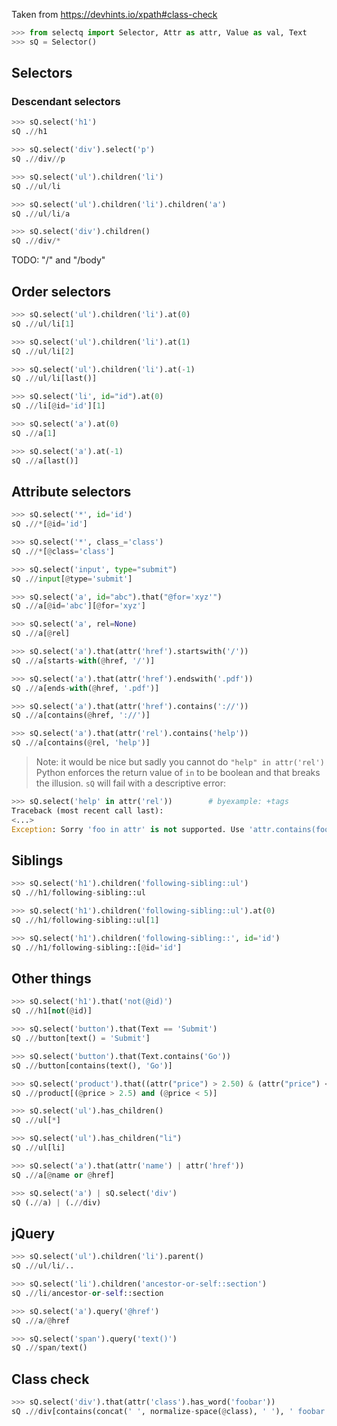 Taken from https://devhints.io/xpath#class-check

```python
>>> from selectq import Selector, Attr as attr, Value as val, Text
>>> sQ = Selector()
```

## Selectors

### Descendant selectors

```python
>>> sQ.select('h1')
sQ .//h1

>>> sQ.select('div').select('p')
sQ .//div//p

>>> sQ.select('ul').children('li')
sQ .//ul/li

>>> sQ.select('ul').children('li').children('a')
sQ .//ul/li/a

>>> sQ.select('div').children()
sQ .//div/*
```

TODO: "/" and "/body"

## Order selectors

```python
>>> sQ.select('ul').children('li').at(0)
sQ .//ul/li[1]

>>> sQ.select('ul').children('li').at(1)
sQ .//ul/li[2]

>>> sQ.select('ul').children('li').at(-1)
sQ .//ul/li[last()]

>>> sQ.select('li', id="id").at(0)
sQ .//li[@id='id'][1]

>>> sQ.select('a').at(0)
sQ .//a[1]

>>> sQ.select('a').at(-1)
sQ .//a[last()]
```

## Attribute selectors

```python
>>> sQ.select('*', id='id')
sQ .//*[@id='id']

>>> sQ.select('*', class_='class')
sQ .//*[@class='class']

>>> sQ.select('input', type="submit")
sQ .//input[@type='submit']

>>> sQ.select('a', id="abc").that("@for='xyz'")
sQ .//a[@id='abc'][@for='xyz']

>>> sQ.select('a', rel=None)
sQ .//a[@rel]

>>> sQ.select('a').that(attr('href').startswith('/'))
sQ .//a[starts-with(@href, '/')]

>>> sQ.select('a').that(attr('href').endswith('.pdf'))
sQ .//a[ends-with(@href, '.pdf')]

>>> sQ.select('a').that(attr('href').contains('://'))
sQ .//a[contains(@href, '://')]

>>> sQ.select('a').that(attr('rel').contains('help'))
sQ .//a[contains(@rel, 'help')]
```

> Note: it would be nice but sadly you cannot do `"help" in attr('rel')`
> Python enforces the return value of `in` to be boolean and that
> breaks the illusion. `sQ` will fail with a descriptive error:

```python
>>> sQ.select('help' in attr('rel'))        # byexample: +tags
Traceback (most recent call last):
<...>
Exception: Sorry 'foo in attr' is not supported. Use 'attr.contains(foo)' instead.
```

## Siblings

```python
>>> sQ.select('h1').children('following-sibling::ul')
sQ .//h1/following-sibling::ul

>>> sQ.select('h1').children('following-sibling::ul').at(0)
sQ .//h1/following-sibling::ul[1]

>>> sQ.select('h1').children('following-sibling::', id='id')
sQ .//h1/following-sibling::[@id='id']
```

## Other things

```python
>>> sQ.select('h1').that('not(@id)')
sQ .//h1[not(@id)]

>>> sQ.select('button').that(Text == 'Submit')
sQ .//button[text() = 'Submit']

>>> sQ.select('button').that(Text.contains('Go'))
sQ .//button[contains(text(), 'Go')]

>>> sQ.select('product').that((attr("price") > 2.50) & (attr("price") < 5))
sQ .//product[(@price > 2.5) and (@price < 5)]

>>> sQ.select('ul').has_children()
sQ .//ul[*]

>>> sQ.select('ul').has_children("li")
sQ .//ul[li]

>>> sQ.select('a').that(attr('name') | attr('href'))
sQ .//a[@name or @href]

>>> sQ.select('a') | sQ.select('div')
sQ (.//a) | (.//div)
```

## jQuery

```python
>>> sQ.select('ul').children('li').parent()
sQ .//ul/li/..

>>> sQ.select('li').children('ancestor-or-self::section')
sQ .//li/ancestor-or-self::section

>>> sQ.select('a').query('@href')
sQ .//a/@href

>>> sQ.select('span').query('text()')
sQ .//span/text()
```

## Class check

```python
>>> sQ.select('div').that(attr('class').has_word('foobar'))
sQ .//div[contains(concat(' ', normalize-space(@class), ' '), ' foobar ')]
```
